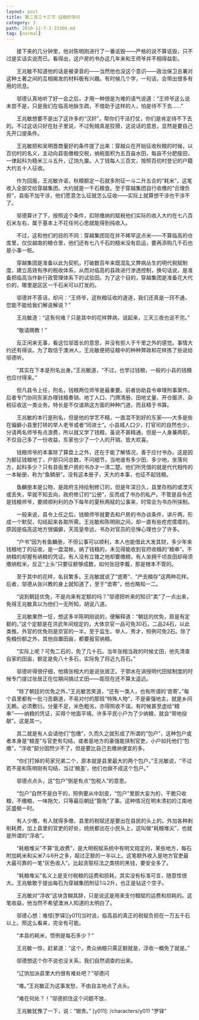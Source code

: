 ```yaml
---
layout: post
title: 第二百三十三节 征粮的学问
category: 3
path: 2010-12-7-3-23300.md
tag: [normal]
---
```


　　接下来的几分钟里，他对陈明刚进行了一番诋毁——严格的说不算诋毁，只不过是实话实说而已。看得出，这户房的书办这几年来和王师爷并不相得益彰。

　　王兆敏不知道他的话是被录音的——当然他也没这个意识——政治保卫总署对这种土著之间的互相揭发的材料极有兴趣。有时候几个字，一句话，会带出很多有用的讯息。

　　邬德认真地听了好一会之后，才用一种很是为难的语气说道：“王师爷这么说未尝不是，只是我们在临高地脉生疏，不借助于这样的人，怕是待不下去……”

　　王兆敏想要不是出了这许多的“汉奸”，帮你们干活打仗，你们是肯定待不下去的。不过这话只好在肚子里说，不过髡贼真是狡猾，这说话的意思，显然是要自己先开口提条件。

　　王兆敏把和吴明晋商量好的条件提了出来：穿越众在开始征收秋粮的时候，以百仞村的名义，主动向县衙缴粮交税，纳税面积为五百亩水田，每亩不分肥瘦田，一律起科为糙米三斗五升，辽饷九厘。人丁钱每人三百文，按照百仞村登记的户籍大约五十人征收。

　　作为回报，王兆敏许诺，秋粮额定一石就多附征一斗二升五合的“耗米”，这笔收入全部交给穿越集团。大约就是一千石粮食。至于穿越集团自行收缴的“合理负担”，县衙不加干涉，他们愿意怎么征就怎么征收——实际上就算想干涉也干涉不了。

　　邬德算计了下，按照这个条件，扣除缴纳的赋税他们实际的收入大约在七八百石米左右，属于基本上不花任何心思就能得到纯收入。

　　不过，这和他们的目的不同：穿越集团现在并不稀罕这点米——不算临高的仓库里，仅仅越南的粮仓里，他们还有七八千石的糙米没有启运，要再添购几千石也是小事一桩。

　　穿越集团是准备以此为契机，打破数百年来既混乱又弊病丛生的明代税赋制度，建立高效有序的税收体系，从而对临高的县政进行渗透控制，换句话说，是准备把临高当作新行政管理体系下的试验田。为了这个目的，穿越集团是准备花大代价的，哪里是区区一千石米可以打发的。

　　邬德并不答话，却问：“王师爷，这秋粮征收的道道，我们还真是一窍不通，您能不能给我们解说解说？”

　　王兆敏道：“这有何难？只是其中的花样弊病，说起来，三天三夜也说不完。”

　　“敬请赐教！”

　　反正闲来无事，看这位邬首长的意思，并没有拒人于千里之外的感觉。事情大约还有得谈。为了取信于澳洲人，王兆敏便把征粮中的种种弊政和花样拣了些说给邬德听。

　　“其实在下本是刑名出身。”王兆敏道，“不过，也学过钱粮，一般的小县的钱粮也应付得来。”

　　但凡县令上任，刑名，钱粮两位师爷是最重要。前者协助县令审理刑事案件。后者专门协同东家办理钱粮奏销、地丁人口、门牌清册、田地丈量、开仓赈济、杂税征收这一类业务。特长是不仅谙熟这方面的种种门道，而且精于书算。

　　王兆敏的本行是刑名，但是他的学艺不精，一直混不到好的东家——大多是些在偏僻小县里打转的举人老爷或者“同进士”。小县城人口少，打官司的自然也少，分请两名师爷有点浪费，所以就又学了钱粮，虽说不甚精通，但是一人身兼两职，不仅自己多了一份收益，东家也少了一个人的开销，皆大欢喜。

　　钱粮师爷的本事除了算盘上之外，还在于能了解情况，善于应付书办。这是因为额征钱粮地丁，户部只问总数，不问细节，当地谁有多少田、多少地，坐落何方，起科多少？只有县衙里户房的书办才一清二楚。他们所凭借的就是代代相传的一本秘册，称为“鱼鳞册”。没有这本册子，天大的本事，也征不起钱粮。

　　鱼麟册本是公物，是政府主持绘制修订的，但是年深日久，县里存档的或湮灭或丢失，早就不知去向，政府修订的“公册”，反而成了书办的私产。不管是县令还是钱粮师爷，要顺顺利利的办下每年的夏秋两赋的公事来，时常会为书办所挟制。

　　一般来说，县令上任之后，钱粮师爷就要去和户房的书办谈条件，讲斤两，形成一个默契，勾结起来各取所需。王兆敏和陈明刚之间，却一直有些疙疙瘩瘩的。原因是临高这地方很偏僻，天高皇帝远，书办对官员的忌惮心理也少了许多。

　　“户书”因为有鱼麟册，不但公事可以顺利，本人也能借此大发其财，多少年来钱粮地丁的征收，是一盘混帐，纳了钱粮的，未见得能收到官府收粮的“粮串”，不纳粮的却握有纳粮的凭证。有人没有立锥之地却要缴粮，有人坐拥千顷良田却毋须缴纳粒米，反正“上头”只要征额够成数，如何张冠李戴，那是根本不管的。

　　至于其中的花样，名目繁多。王兆敏就说了“诡寄”、“产去粮存”这两种花样。后者，邬德从张兴教的身上就知道了，至于“诡寄”，他也略知一二。

　　“说到朝廷优免，不是向来有定额的吗？”邬德把听来的知识“卖”了一点出来，免得王兆敏真以为他们一无所知，胡说八道。

　　王兆敏果然一怔，想这多半陈明刚说的，便解释道：“朝廷的优免，原是有定额的。”这个定额是在洪武年间规定的，大体京官一品可免30石，二品24石，以此类推。外官的优免则是京官的一半。至于监生、举人、秀才，照例可免2石。除了免粮份额之外，其他自置田亩，都要报官纳粮。

　　“实际上呢？可免二石的，免了几十石。当年张相当政的时候丈田，他先清查自家的田亩，额定是免八十多石，实际免了将近九百石。”

　　邬德听得很仔细，他猜张相大约是说张居正。于鄂水在讲授明代田赋制度的时候专门提过张居正在位期间搞过丈田——距现在还不算太遥远。

　　“除了朝廷的优免之外，”王兆敏苦笑道，“还有一类人，也有所谓的‘诡寄’。”每个县里都有一批刁恶霸道，不易对付的那班“特殊人物”，不是豪强地主，就是乡间无赖。必须敷衍。分量不足，米色粗劣，亦得照收不误。有时候甚至虚给“粮串”——纳粮的凭证，买得个地面平靖。许多平民小户为了少纳粮，就会“带地投献”。这是其一。

　　其二就是有人会请他们“包缴”，久而久之就形成了所谓的“包户”，这种包户或者本身是“粮差”与官吏有勾结，或者是地方的豪强能挟制官吏，小户如托他们“包缴”，“浮收”部分固然少不了，但是要比自己去缴纳便宜的多。

　　“你们打掉的苟家兄弟二个，原本就是县里最大的两个包户。”王兆敏说，“不过若不是和陈明刚有勾结，当过‘粮差’，他们也做不成这个包户。”

　　邬德点点头，这“包户”倒是有点“包税人”的意思。

　　“包户”自然不是白干的，照例要从中刮皮，“包户”里胆大妄为的，干脆只收粮，不缴粮，一味拖欠，只等最后朝廷“豁免”了事。这种情况在明末清初的江南地区盛极一时。

　　有人少缴，有人就得多缴，县里的税赋还是要出在县民的头上的。外加各种剥削耗费，加上县里的官吏的好处，统统都出在小民头上，这叫做“耗粮堆尖”，也就是所谓的“浮收”。

　　“耗粮堆尖”不算“乱收费”，是大明税赋系统中有明文规定的，某些地方，每石附加耗米和尖米7斗6升之多，超过正额的一半以上。这笔额外收入是地方官吏最大最可靠的一笔“灰色收入”。比起贪赃枉法之类捞的黑钱，要安全多了。

　　“耗粮堆尖”名义上是支付税粮的运费和损耗，其实没有标准可言，随意性很大。王兆敏敢于提出每石为穿越集团附征1斗2升，也正是钻这个空子。

　　王兆敏对“浮收”这块含糊其辞，只是说这是用来支付粮赋的运费和损耗的。这笔收益，他当然不希望澳洲人知道的太明白了。

　　邬德心想：难怪[罗铎][y011]当时说，临高县的真正的税赋负担在一万五千石以上。照这么看来，完全有可能。

　　“本县的耗米，惯例是每石多少？”

　　王兆敏一惊，赶紧道：“这个，贵众纳粮只需正额就是，浮收一概免了就是。”

　　邬德想这个你不说也没关系，我们自然调查的出来。

　　“辽饷加派县里大约很有难处吧？”邬德问

　　“难。”王兆敏正为这事发愁，不由自主地点了点头。

　　“难在何处？！”邬德抓住这个问题不放，

　　王兆敏犹豫了一下，说：“银贵。”
[y011]: /characters/y011 "罗铎"

